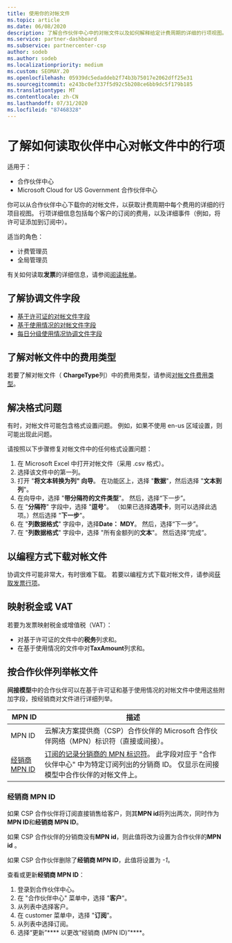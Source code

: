 ```yaml
---
title: 使用你的对帐文件
ms.topic: article
ms.date: 06/08/2020
description: 了解合作伙伴中心中的对帐文件以及如何解释给定计费周期的详细的行项视图。
ms.service: partner-dashboard
ms.subservice: partnercenter-csp
author: sodeb
ms.author: sodeb
ms.localizationpriority: medium
ms.custom: SEOMAY.20
ms.openlocfilehash: 05939dc5edaddeb2f74b3b75017e2062dff25e31
ms.sourcegitcommit: e243bc0ef337f5d92c5b208ce6bb9dc5f179b185
ms.translationtype: MT
ms.contentlocale: zh-CN
ms.lasthandoff: 07/31/2020
ms.locfileid: "87468328"
---
```

# <a name="learn-how-to-read-the-line-items-in-your-partner-center-reconciliation-files"></a>了解如何读取伙伴中心对帐文件中的行项

适用于：

- 合作伙伴中心
- Microsoft Cloud for US Government 合作伙伴中心

你可以从合作伙伴中心下载你的对帐文件，以获取计费周期中每个费用的详细的行项目视图。 行项详细信息包括每个客户的订阅的费用，以及详细事件（例如，将许可证添加到订阅中）。

适当的角色：

- 计费管理员
- 全局管理员

有关如何读取**发票**的详细信息，请参阅[阅读帐单](read-your-bill.md)。

## <a name="understand-reconciliation-file-fields"></a>了解协调文件字段

- [基于许可证的对帐文件字段](license-based-recon-files.md)
- [基于使用情况的对帐文件字段](usage-based-recon-files.md)
- [每日分级使用情况协调文件字段](daily-rated-usage-recon-files.md)

## <a name="understand-charge-types-in-reconciliation-files"></a>了解对帐文件中的费用类型

若要了解对帐文件（ **ChargeType**列）中的费用类型，请参阅[对帐文件费用类型](recon-file-charge-types.md)。

## <a name="fix-formatting-issues"></a>解决格式问题

有时，对帐文件可能包含格式设置问题。 例如，如果不使用 en-us 区域设置，则可能出现此问题。

请按照以下步骤修复对帐文件中的任何格式设置问题：

1. 在 Microsoft Excel 中打开对帐文件（采用 .csv 格式）。
2. 选择该文件中的第一列。
3. 打开 "**将文本转换为列" 向导**。 在功能区上，选择 "**数据**"，然后选择 "**文本到列**"。
4. 在向导中，选择 "**带分隔符的文件类型**"。 然后，选择“下一步”。
5. 在 "**分隔符**" 字段中，选择 "**逗号**"。 （如果已选择**选项卡**，则可以选择此选项。）然后选择 "**下一步**"。
6. 在 "**列数据格式**" 字段中，选择**Date： MDY**。 然后，选择“下一步”。
7. 在 "**列数据格式**" 字段中，选择 "所有金额列的**文本**"。 然后选择“完成”。

## <a name="download-reconciliation-files-programmatically"></a>以编程方式下载对帐文件

协调文件可能非常大，有时很难下载。 若要以编程方式下载对帐文件，请参阅[获取发票行项](https://docs.microsoft.com/partner-center/develop/get-invoiceline-items)。

## <a name="map-taxes-or-vat"></a>映射税金或 VAT

若要为发票映射税金或增值税（VAT）：

- 对基于许可证的文件中的**税务**列求和。
- 在基于使用情况的文件中对**TaxAmount**列求和。

## <a name="itemize-reconciliation-files-by-partner"></a>按合作伙伴列举帐文件

**间接模型**中的合作伙伴可以在基于许可证和基于使用情况的对帐文件中使用这些附加字段，按经销商对文件进行详细列举。

| MPN ID | 描述 |
| ------ | ----------- |
| MPN ID | 云解决方案提供商（CSP）合作伙伴的 Microsoft 合作伙伴网络（MPN）标识符（直接或间接）。 |
| [经销商 MPN ID](#reseller-mpn-id) | [订阅的记录分销商的 MPN 标识符](#reseller-mpn-id)。 此字段对应于 "合作伙伴中心" 中为特定订阅列出的分销商 ID。 仅显示在间接模型中合作伙伴的对帐文件上。 |

### <a name="reseller-mpn-id"></a>经销商 MPN ID

如果 CSP 合作伙伴将订阅直接销售给客户，则其**MPN id**将列出两次，同时作为**MPN ID**和**经销商 MPN ID**。

如果 CSP 合作伙伴的分销商没有**MPN id**，则此值将改为设置为合作伙伴的**MPN id** 。

如果 CSP 合作伙伴删除了**经销商 MPN ID**，此值将设置为 *-1*。

查看或更新**经销商 MPN ID**：

1. 登录到合作伙伴中心。
2. 在 "合作伙伴中心" 菜单中，选择 "**客户**"。
3. 从列表中选择客户。
4. 在 customer 菜单中，选择 "**订阅**"。
5. 从列表中选择订阅。
6. 选择“更新”**** 以更改“经销商 (MPN ID)”****。
